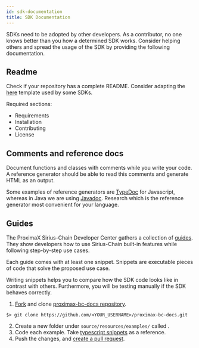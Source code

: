 ```yaml
---
id: sdk-documentation
title: SDK Documentation
---
```

SDKs need to be adopted by other developers. As a contributor, no one knows better than you how a determined SDK works. Consider helping others and spread the usage of the SDK by providing the following documentation.

## Readme

Check if your repository has a complete README. Consider adapting the <a href="/downloads/README_SDK.md" >here</a> template used by some SDKs.

Required sections:

- Requirements
- Installation
- Contributing
- License

## Comments and reference docs

Document functions and classes with comments while you write your code. A reference generator should be able to read this comments and generate HTML as an output.

Some examples of reference generators are [TypeDoc](https://typedoc.org/) for Javascript, whereas in Java we are using [Javadoc](https://www.oracle.com/technetwork/java/javase/javadoc-137458.html). Research which is the reference generator most convenient for your language.

## Guides

The ProximaX Sirius-Chain Developer Center gathers a collection of [guides](../guides/overview.md). They show developers how to use Sirius-Chain built-in features while following step-by-step use cases.

Each guide comes with at least one snippet. Snippets are executable pieces of code that solve the proposed use case.

Writing snippets helps you to compare how the SDK code looks like in contrast with others. Furthermore, you will be testing manually if the SDK behaves correctly.

1. [Fork](https://help.github.com/articles/fork-a-repo/#fork-an-example-repository) and clone [proximax-bc-docs repository](https://github.com/proximax-storage/proximax-bc-docs).

```
$> git clone https://github.com/<YOUR_USERNAME>/proximax-bc-docs.git
```

2. Create a new folder under `source/resources/examples/` called .
3. Code each example. Take [typescript snippets](https://github.com/proximax-storage/proximax-bc-docs/tree/master/source/resources/examples/typescript) as a reference.
4. Push the changes, and [create a pull request](https://services.github.com/on-demand/intro-to-github/es/crear-pull-request).


